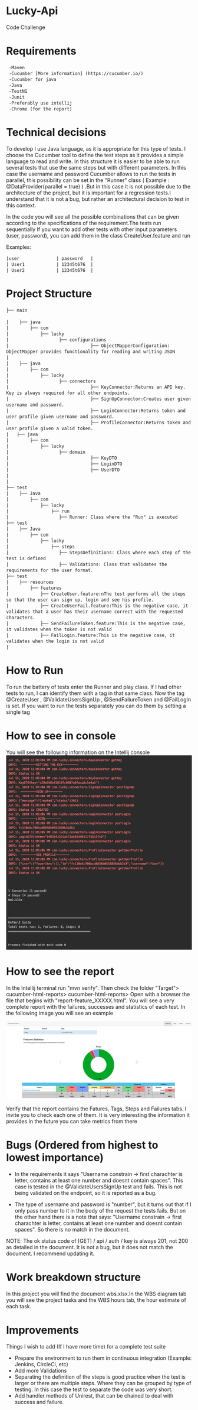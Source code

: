# Lucky-Api
Code Challenge 

# Requirements
     -Maven
     -Cucumber [More information] (https://cucumber.io/)
     -Cucumber for java
     -Java
     -TestNG
     -Junit
     -Preferably use intellij
     -Chrome (for the report)
     
# Technical decisions

To develop I use Java language, as it is appropriate for this type of tests.
I choose the Cucumber tool to define the test steps as it provides a simple language to read and write.
In this structure it is easier to be able to run several tests that use the same steps but with different parameters. In this case the username and password 
Cucumber allows to run the tests in parallel, this possibility can be set in the "Runner" class ( Example : @DataProvider(parallel = true) ) .But in this case it is not possible due to the architecture of the project, but it is important for a regression tests.I understand that it is not a bug, but rather an architectural decision to test in this context.

In the code you will see all the possible combinations that can be given according to the specifications of the requirement.The tests run sequentially
If you want to add other tests with other input parameters (user, password), you can add them in the class CreateUser.feature and run

Examples:

    |user              | password   |
    | User1            | 12345t676  |
    | User2            | 12345t676  |  


# Project Structure
    ├── main
    
    |    ├── java
    |        ├── com
    |            ├── lucky                       
    |                   ├── configurations  
    |                               ├── ObjectMapperConfiguration: ObjectMapper provides functionality for reading and writing JSON
    |                            
    |    ├── java
    |        ├── com
    |            ├── lucky                       
    |                   ├── connectors  
    |                               ├── KeyConnector:Returns an API key. Key is always required for all other endpoints.
    |                               ├── SignUpConnector:Creates user given username and password.
    |                               ├── LoginConnector:Returns token and user profile given username and password.
    |                               ├── ProfileConnector:Returns token and user profile given a valid token.
    |   ├── java
    |        ├── com
    |            ├── lucky                       
    |                   ├── domain  
    |                               ├── KeyDTO 
    |                               ├── LoginDTO
    |                               ├── UserDTO
    |                            
    |
    ├── test 
    |    ├── Java
    |        ├── com
    |            ├── lucky
    |                ├── run
    |                   ├── Runner: Class where the "Run" is executed
    ├── test 
    |    ├── Java
    |        ├── com
    |            ├── lucky
    |                ├── steps
    |                   ├── StepsDefinitions: Class where each step of the test is defined
    |                   ├── Validations: Class that validates the requirements for the user format.
    ├── test 
    |    ├── resources
    |        ├── features
    |            ├── CreateUser.feature:nThe test performs all the steps so that the user can sign up, login and see his profile.
    |            ├── CreateUserFail.feature:This is the negative case, it validates that a user has their username correct with the requested characters.
    |            ├── SendFailureToken.feature:This is the negative case, it validates when the token is not valid
    |            ├── FailLogin.feature:This is the negative case, it validates when the login is not valid
    |  
    
    
# How to Run
To run the battery of tests enter the Runner and play class. If I had other tests to run, I can identify them with a tag in that same class. Now the tag @CreateUser ,  @ValidateUsersSignUp , @SendFailureToken  and  @FailLogin is set. 
If you want to run the tests separately you can do them by setting a single tag

# How to see in console
You will see the following information on the Intellij console
![image](/consoleInformation.jpg?raw=true)

# How to see the report
In the Intellij terminal run "mvn verify". Then check the folder "Target"> cucumber-html-reports> cucumber-html-reports> Open with a browser the file that begins with "report-feature_XXXXX.html". You will see a very complete report with the failures, successes and statistics of each test. In the following image you will see an example

![image](/report.jpg?raw=true)

Verify that the report contains the Fatures, Tags, Steps and Failures tabs. I invite you to check each one of them. It is very interesting the information it provides in the future you can take metrics from there

# Bugs (Ordered from highest to lowest importance)

- In the requirements it says "Username constrain -> first charachter is letter, contains at least one number and doesnt contain spaces". This case is tested in the @ValidateUsersSignUp test and fails. This is not being validated on the endpoint, so it is reported as a bug.

- The type of username and password is "number", but it turns out that if I only pass number to it in the body of the request the tests fails. But on the other hand there is a note that says: "Username constrain -> first charachter is letter, contains at least one number and doesnt contain spaces". 
So there is no match in the document.

 NOTE: The ok status code of [GET] / api / auth / key is always 201, not 200 as detailed in the document. It is not a bug, but it does not match the document. I recommend updating it. 

# Work breakdown structure
In this project you will find the document wbs.xlsx.In the WBS diagram tab you will see the project tasks and the WBS hours tab, the hour estimate of each task.

# Improvements
Things I wish to add (If I have more time) for a complete test suite
- Prepare the environment to run them in continuous integration (Example: Jenkins, CircleCi, etc)
- Add more Validations
- Separating the definition of the steps is good practice when the test is larger or there are multiple steps. Where they can be grouped by type of testing.  In this case the test to separate the code was very short.
- Add handler methods of Unirest, that can be chained to deal with success and failure.








    
